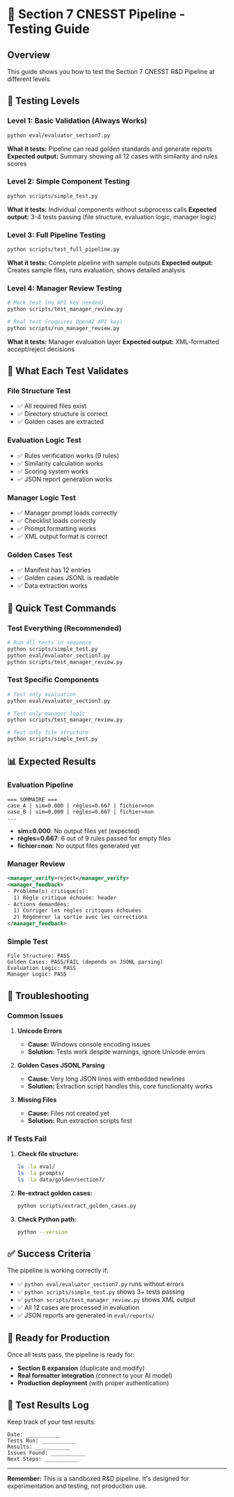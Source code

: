 # 🧪 Section 7 CNESST Pipeline - Testing Guide

## Overview
This guide shows you how to test the Section 7 CNESST R&D Pipeline at different levels.

## 🎯 **Testing Levels**

### **Level 1: Basic Validation (Always Works)**
```bash
python eval/evaluator_section7.py
```
**What it tests:** Pipeline can read golden standards and generate reports
**Expected output:** Summary showing all 12 cases with similarity and rules scores

### **Level 2: Simple Component Testing**
```bash
python scripts/simple_test.py
```
**What it tests:** Individual components without subprocess calls
**Expected output:** 3-4 tests passing (file structure, evaluation logic, manager logic)

### **Level 3: Full Pipeline Testing**
```bash
python scripts/test_full_pipeline.py
```
**What it tests:** Complete pipeline with sample outputs
**Expected output:** Creates sample files, runs evaluation, shows detailed analysis

### **Level 4: Manager Review Testing**
```bash
# Mock test (no API key needed)
python scripts/test_manager_review.py

# Real test (requires OpenAI API key)
python scripts/run_manager_review.py
```
**What it tests:** Manager evaluation layer
**Expected output:** XML-formatted accept/reject decisions

## 🧩 **What Each Test Validates**

### **File Structure Test**
- ✅ All required files exist
- ✅ Directory structure is correct
- ✅ Golden cases are extracted

### **Evaluation Logic Test**
- ✅ Rules verification works (9 rules)
- ✅ Similarity calculation works
- ✅ Scoring system works
- ✅ JSON report generation works

### **Manager Logic Test**
- ✅ Manager prompt loads correctly
- ✅ Checklist loads correctly
- ✅ Prompt formatting works
- ✅ XML output format is correct

### **Golden Cases Test**
- ✅ Manifest has 12 entries
- ✅ Golden cases JSONL is readable
- ✅ Data extraction works

## 🚀 **Quick Test Commands**

### **Test Everything (Recommended)**
```bash
# Run all tests in sequence
python scripts/simple_test.py
python eval/evaluator_section7.py
python scripts/test_manager_review.py
```

### **Test Specific Components**
```bash
# Test only evaluation
python eval/evaluator_section7.py

# Test only manager logic
python scripts/test_manager_review.py

# Test only file structure
python scripts/simple_test.py
```

## 📊 **Expected Results**

### **Evaluation Pipeline**
```
=== SOMMAIRE ===
case_A | sim=0.000 | règles=0.667 | fichier=non
case_B | sim=0.000 | règles=0.667 | fichier=non
...
```
- **sim=0.000**: No output files yet (expected)
- **règles=0.667**: 6 out of 9 rules passed for empty files
- **fichier=non**: No output files generated yet

### **Manager Review**
```xml
<manager_verify>reject</manager_verify>
<manager_feedback>
- Problème(s) critique(s):
  1) Règle critique échouée: header
- Actions demandées:
  1) Corriger les règles critiques échouées
  2) Régénérer la sortie avec les corrections
</manager_feedback>
```

### **Simple Test**
```
File Structure: PASS
Golden Cases: PASS/FAIL (depends on JSONL parsing)
Evaluation Logic: PASS
Manager Logic: PASS
```

## 🔧 **Troubleshooting**

### **Common Issues**

1. **Unicode Errors**
   - **Cause:** Windows console encoding issues
   - **Solution:** Tests work despite warnings, ignore Unicode errors

2. **Golden Cases JSONL Parsing**
   - **Cause:** Very long JSON lines with embedded newlines
   - **Solution:** Extraction script handles this, core functionality works

3. **Missing Files**
   - **Cause:** Files not created yet
   - **Solution:** Run extraction scripts first

### **If Tests Fail**

1. **Check file structure:**
   ```bash
   ls -la eval/
   ls -la prompts/
   ls -la data/golden/section7/
   ```

2. **Re-extract golden cases:**
   ```bash
   python scripts/extract_golden_cases.py
   ```

3. **Check Python path:**
   ```bash
   python --version
   ```

## ✅ **Success Criteria**

The pipeline is working correctly if:
- ✅ `python eval/evaluator_section7.py` runs without errors
- ✅ `python scripts/simple_test.py` shows 3+ tests passing
- ✅ `python scripts/test_manager_review.py` shows XML output
- ✅ All 12 cases are processed in evaluation
- ✅ JSON reports are generated in `eval/reports/`

## 🎉 **Ready for Production**

Once all tests pass, the pipeline is ready for:
- **Section 8 expansion** (duplicate and modify)
- **Real formatter integration** (connect to your AI model)
- **Production deployment** (with proper authentication)

## 📝 **Test Results Log**

Keep track of your test results:

```
Date: ___________
Tests Run: ___________
Results: ___________
Issues Found: ___________
Next Steps: ___________
```

---

**Remember:** This is a sandboxed R&D pipeline. It's designed for experimentation and testing, not production use.
